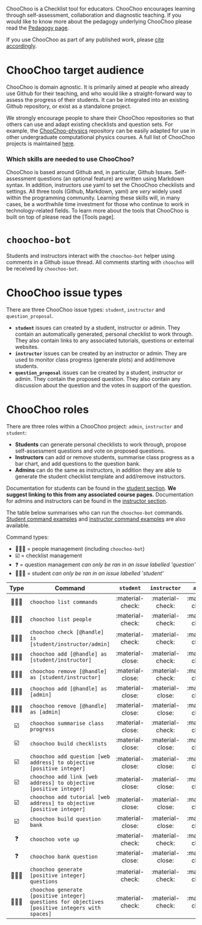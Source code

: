ChooChoo is a Checklist tool for educators. ChooChoo encourages learning through self-assessment, collaboration and diagnostic teaching. If you would like to know more about the pedagogy underlying ChooChoo please read the [Pedagogy page](./pedagogy.md).

If you use ChooChoo as part of any published work, please [cite accordingly](./citation.md).

# ChooChoo target audience
ChooChoo is domain agnostic. It is primarily aimed at people who already use Github for their teaching, and who would like a straight-forward way to assess the progress of their students. It can be integrated into an existing Github repository, or exist as a standalone project.

We strongly encourage people to share their ChooChoo repositories so that others can use and adapt existing checklists and question sets. For example, the [ChooChoo-physics]() repository can be easily adapted for use in other undergraduate computational physics courses. A full list of ChooChoo projects is maintained [here]().

### Which skills are needed to use ChooChoo?
ChooChoo is based around Github and, in particular, Github Issues. Self-assessment questions (an optional feature) are written using Markdown syntax. In addition, instructors use yaml to set the ChooChoo checklists and settings. All three tools (Github, Markdown, yaml) are *very* widely used within the programming community. Learning these skills will, in many cases, be a worthwhile time investment for those who continue to work in technology-related fields. To learn more about the tools that ChooChoo is built on top of please read the [Tools page].

# `choochoo-bot` 
Students and instructors interact with the `choochoo-bot` helper using comments in a Github issue thread. All comments starting with `choochoo` will be received by `choochoo-bot`. 

# ChooChoo issue types

There are three ChooChoo issue types: `student`, `instructor` and `question_proposal`. 

- **`student`** issues can created by a student, instructor or admin. They contain an automatically generated, personal checklist to work through. They also contain links to any associated tutorials, questions or external websites.
- **`instructor`** issues can be created by an instructor or admin. They are used to monitor class progress (generate plots) and add/remove students.
- **`question_proposal`** issues can be created by a student, instructor or admin. They contain the proposed question. They also contain any discussion about the question and the votes in support of the question.

# ChooChoo roles 
There are three roles within a ChooChoo project: `admin`, `instructor` and `student`:

- **Students** can generate personal checklists to work through, propose self-assessment questions and vote on proposed questions. 
- **Instructors** can add or remove students, summarise class progress as a bar chart, and add questions to the question bank. 
- **Admins** can do the same as instructors, in addition they are able to generate the student checklist template and add/remove instructors. 

Documentation for students can be found in the [student section](./students/). **We suggest linking to this from any associated course pages.** Documentation for admins and instructors can be found in the [instructor section](./instructors/).

The table below summarises who can run the `choochoo-bot` commands. [Student command examples](./students/commands.md) and [instructor command examples](./instructors/commands.md) are also available.

Command types:

- 🧑‍🤝‍🧑 = people management (including `choochoo-bot`)
- ☑️ = checklist management 
- ❓ = question management *can only be ran in an issue labelled 'question'*
- 👩🏽‍🎓 = student *can only be ran in an issue labelled 'student'*

| Type | Command | `student`  | `instructor`  | `admin`  | 
| :-----: | ------ | :----:  | :----:  | :----:  |
| 🧑‍🤝‍🧑 |`choochoo list commands` |:material-check: | :material-check: | :material-check: |
| 🧑‍🤝‍🧑 | `choochoo list people` |:material-check: | :material-check: | :material-check: |
| 🧑‍🤝‍🧑 |`choochoo check [@handle] is [student/instructor/admin]` |:material-check: | :material-check: | :material-check: |
| 🧑‍🤝‍🧑 |`choochoo add [@handle] as [student/instructor]` |:material-close: | :material-check: | :material-check: |
| 🧑‍🤝‍🧑 |`choochoo remove [@handle] as [student/instructor]` |:material-close: | :material-check: | :material-check: |
| 🧑‍🤝‍🧑 |`choochoo add [@handle] as [admin]` |:material-close: | :material-close: | :material-check: |
| 🧑‍🤝‍🧑 |`choochoo remove [@handle] as [admin]` |:material-close: | :material-close: | :material-check: |
| ☑️ |`choochoo summarise class progress` |:material-close: | :material-check: | :material-check: |
| ☑️ |`choochoo build checklists` |:material-close: | :material-close: | :material-check: |
| ☑️ |`choochoo add question [web address] to objective [positive integer]` |:material-close: | :material-close: | :material-check: |
| ☑️ |`choochoo add link [web address] to objective [positive integer]` |:material-close: | :material-close: | :material-check: |
| ☑️ |`choochoo add tutorial [web address] to objective [positive integer]` |:material-close: | :material-close: | :material-check: |
| ☑️ |`choochoo build question bank`| :material-close: | :material-close: | :material-check: |
| ❓ |`choochoo vote up`| :material-check: | :material-check: | :material-check: |
| ❓ |`choochoo bank question`| :material-close: | :material-close: | :material-check: |
| 👩🏽‍🎓 |`choochoo generate [positive integer] questions`|:material-check: | :material-check: | :material-check: |
| 👩🏽‍🎓 |`choochoo generate [positive integer] questions for objectives [positive integers with spaces]`|:material-check: | :material-check: | :material-check: |







